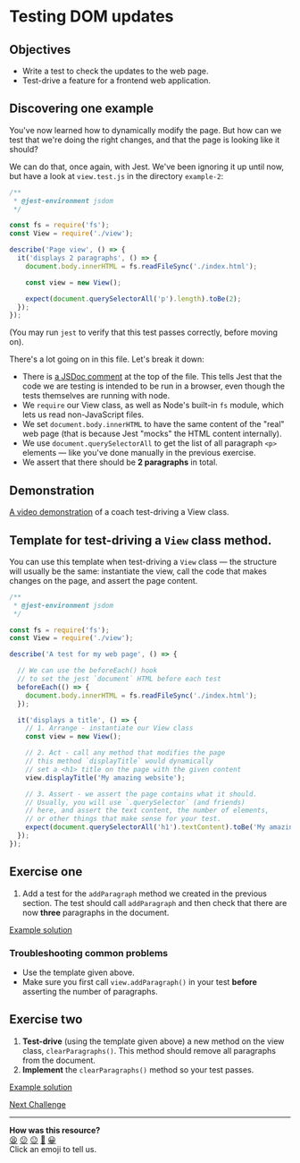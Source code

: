 # Testing DOM updates

## Objectives

 * Write a test to check the updates to the web page.
 * Test-drive a feature for a frontend web application.

## Discovering one example

You've now learned how to dynamically modify the page. But how can we test that we're doing the right changes, and that the page is looking like it should?

We can do that, once again, with Jest. We've been ignoring it up until now, but
have a look at `view.test.js` in the directory `example-2`:

```js
/**
 * @jest-environment jsdom
 */

const fs = require('fs');
const View = require('./view');

describe('Page view', () => {
  it('displays 2 paragraphs', () => {
    document.body.innerHTML = fs.readFileSync('./index.html');

    const view = new View();

    expect(document.querySelectorAll('p').length).toBe(2);
  });
});
```

(You may run `jest` to verify that this test passes correctly, before moving on).

There's a lot going on in this file. Let's break it down:
* There is [a JSDoc comment](https://jsdoc.app/about-getting-started.html) at
  the top of the file. This tells Jest that the code we are testing is
  intended to be run in a browser, even though the tests themselves are running
  with node.
* We `require` our View class, as well as Node's built-in `fs` module, which
  lets us read non-JavaScript files.
* We set `document.body.innerHTML` to have the same content of the "real" web
  page (that is because Jest "mocks" the HTML content internally).
* We use `document.querySelectorAll` to get the list of all
  paragraph `<p>` elements — like you've done manually in the previous
  exercise.
* We assert that there should be **2 paragraphs** in total.

## Demonstration

[A video demonstration](https://www.youtube.com/watch?v=gncQzqAzpS4) of a coach test-driving a View class.

## Template for test-driving a `View` class method.

You can use this template when test-driving a `View` class — the structure will usually be the same: instantiate the view, call the code that makes changes on the page, and assert the page content.

```js
/**
 * @jest-environment jsdom
 */

const fs = require('fs');
const View = require('./view');

describe('A test for my web page', () => {

  // We can use the beforeEach() hook 
  // to set the jest `document` HTML before each test
  beforeEach(() => {
    document.body.innerHTML = fs.readFileSync('./index.html');
  });

  it('displays a title', () => {
    // 1. Arrange - instantiate our View class
    const view = new View();

    // 2. Act - call any method that modifies the page
    // this method `displayTitle` would dynamically
    // set a <h1> title on the page with the given content
    view.displayTitle('My amazing website');

    // 3. Assert - we assert the page contains what it should.
    // Usually, you will use `.querySelector` (and friends)
    // here, and assert the text content, the number of elements,
    // or other things that make sense for your test.
    expect(document.querySelectorAll('h1').textContent).toBe('My amazing website');
  });
});
```

## Exercise one

1. Add a test for the `addParagraph` method we created in the previous
   section. The test should call `addParagraph` and then check that there are
   now **three** paragraphs in the document.

[Example solution](https://www.youtube.com/watch?v=phBzCmSkPAM)

### Troubleshooting common problems

* Use the template given above.
* Make sure you first call `view.addParagraph()` in your test **before** asserting the number of paragraphs.

## Exercise two

1. **Test-drive** (using the template given above) a new method on the view class, `clearParagraphs()`. This method should remove all paragraphs from the document.
2. **Implement** the `clearParagraphs()` method so your test passes.

[Example solution](https://youtu.be/phBzCmSkPAM?t=224)


[Next Challenge](07_adding_new_note.md)

<!-- BEGIN GENERATED SECTION DO NOT EDIT -->

---

**How was this resource?**  
[😫](https://airtable.com/shrUJ3t7KLMqVRFKR?prefill_Repository=makersacademy%2Fjavascript-web-applications&prefill_File=contents%2F06_testing_page_content.md&prefill_Sentiment=😫) [😕](https://airtable.com/shrUJ3t7KLMqVRFKR?prefill_Repository=makersacademy%2Fjavascript-web-applications&prefill_File=contents%2F06_testing_page_content.md&prefill_Sentiment=😕) [😐](https://airtable.com/shrUJ3t7KLMqVRFKR?prefill_Repository=makersacademy%2Fjavascript-web-applications&prefill_File=contents%2F06_testing_page_content.md&prefill_Sentiment=😐) [🙂](https://airtable.com/shrUJ3t7KLMqVRFKR?prefill_Repository=makersacademy%2Fjavascript-web-applications&prefill_File=contents%2F06_testing_page_content.md&prefill_Sentiment=🙂) [😀](https://airtable.com/shrUJ3t7KLMqVRFKR?prefill_Repository=makersacademy%2Fjavascript-web-applications&prefill_File=contents%2F06_testing_page_content.md&prefill_Sentiment=😀)  
Click an emoji to tell us.

<!-- END GENERATED SECTION DO NOT EDIT -->

